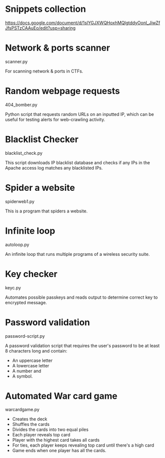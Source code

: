 # Snippets collection
https://docs.google.com/document/d/1slYGJXWQHoxhMQlgtddyOonl_JiwZfJfsPSTzCAAuEo/edit?usp=sharing

# Network & ports scanner 
scanner.py

For scanning network & ports in CTFs.

# Random webpage requests
404_bomber.py

Python script that requests random URLs on an inputted IP, which can be useful for testing alerts for web-crawling activity.

# Blacklist Checker
blacklist_check.py

This script downloads IP blacklist database and checks if any IPs in the Apache access log matches any blacklisted IPs.   

# Spider a website
spiderweb1.py

This is a program that spiders a website.  

# Infinite loop
autoloop.py

An infinite loop that runs multiple programs of a wireless security suite. 

# Key checker
keyc.py

Automates possible passkeys and reads output to determine correct key to encrypted message.

# Password validation 
password-script.py

A password validation script that requires the user's password to be at least 8 characters long and contain:

- An uppercase letter
- A lowercase letter
- A number and
- A symbol. 


# Automated War card game
warcardgame.py

- Creates the deck
- Shuffles the cards 
- Divides the cards into two equal piles
- Each player reveals top card
- Player with the highest card takes all cards
- For ties, each player keeps revealing top card until there's a high card
- Game ends when one player has all the cards.
